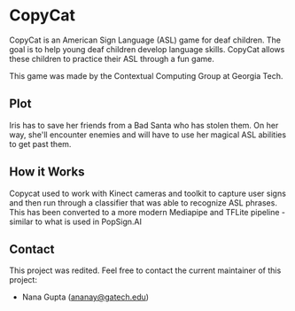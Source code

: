 CopyCat
=======

CopyCat is an American Sign Language (ASL) game for deaf children. The goal is to help young deaf children develop language skills. CopyCat allows these children to practice their ASL through a fun game.

This game was made by the Contextual Computing Group at Georgia Tech.

## Plot

Iris has to save her friends from a Bad Santa who has stolen them. On her way, she'll encounter enemies and will have to use her magical ASL abilities to get past them.

## How it Works

Copycat used to work with Kinect cameras and toolkit to capture user signs and then run through a classifier that was able to recognize ASL phrases. This has been converted to a more modern Mediapipe and TFLite pipeline - similar to what is used in PopSign.AI

## Contact

This project was redited. Feel free to contact the current maintainer of this project:

* Nana Gupta (ananay@gatech.edu)
